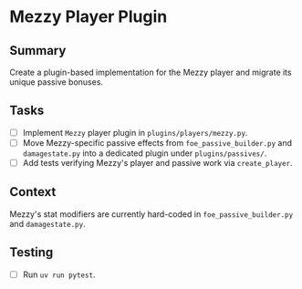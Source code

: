 # Mezzy Player Plugin

## Summary
Create a plugin-based implementation for the Mezzy player and migrate its unique passive bonuses.

## Tasks
- [ ] Implement `Mezzy` player plugin in `plugins/players/mezzy.py`.
- [ ] Move Mezzy-specific passive effects from `foe_passive_builder.py` and `damagestate.py` into a dedicated plugin under `plugins/passives/`.
- [ ] Add tests verifying Mezzy's player and passive work via `create_player`.

## Context
Mezzy's stat modifiers are currently hard-coded in `foe_passive_builder.py` and `damagestate.py`.

## Testing
- [ ] Run `uv run pytest`.

